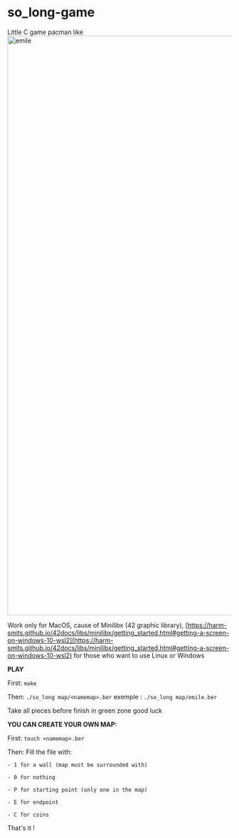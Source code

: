 # so_long-game
Little C game pacman like
<img width="1303" alt="emile" src="https://user-images.githubusercontent.com/77667022/177381072-6f051cea-f506-41fc-949b-9c092649a1cc.png">

Work only for MacOS, cause of Minilibx (42 graphic library), [https://harm-smits.github.io/42docs/libs/minilibx/getting_started.html#getting-a-screen-on-windows-10-wsl2](https://harm-smits.github.io/42docs/libs/minilibx/getting_started.html#getting-a-screen-on-windows-10-wsl2) for those who want to use Linux or Windows

**PLAY**

  First:
    `make`


  Then:
    `./so_long map/<namemap>.ber` exemple : `./so_long map/emile.ber`

  Take all pieces before finish in green zone good luck



**YOU CAN CREATE YOUR OWN MAP:**

  First:
    `touch <namemap>.ber`


  Then: Fill the file with:

    - 1 for a wall (map must be surrounded with)

    - 0 for nothing

    - P for starting point (only one in the map)

    - E for endpoint

    - C for coins


That's it !
